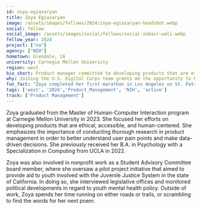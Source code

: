 ```yaml
---
id: zoya-egiazaryan
title: Zoya Egiazaryan
image: /assets/images/fellows/2024/zoya-egiazaryan-headshot.webp
social: fellow
social_image: /assets/images/social/fellows/social-zobair-wali.webp
fellow_year: 2024
project: ["na"]
agency: ["NIH"]
hometown: Glendale, CA
university: Carnegie Mellon University
region: west
bio_short: Product manager committed to developing products that are ethical, accessible, and human-centered
why: Joining the U.S. Digital Corps team grants me the opportunity to help create a future where rapid technological advancements are grounded in integrity and equity for the betterment of the American people.
fun_fact: "Zoya completed her first marathon in Los Angeles on St. Patrick’s Day, 2023."
tags: ['west', '2024','Product_Management', 'NIH', 'active']
track: ['Product Management']
---
```


Zoya graduated from the Master of Human-Computer Interaction program at Carnegie Mellon University in 2023. She focused her efforts on developing products that are ethical, accessible, and human-centered. She emphasizes the importance of conducting thorough research in product management in order to better understand user pain points and make data-driven decisions. She previously received her B.A. in Psychology with a Specialization in Computing from UCLA in 2022. 

Zoya was also involved in nonprofit work as a Student Advisory Committee board member, where she oversaw a pilot project initiative that aimed to provide aid to youth involved with the Juvenile Justice System in the state of California. In doing so, she interviewed legislative offices and monitored political developments in regard to youth mental health policy. Outside of work, Zoya spends her time running on either roads or trails, or scrambling to find the words for her next poem.
